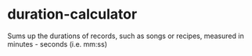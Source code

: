 # duration-calculator
Sums up the durations of records, such as songs or recipes, measured in minutes - seconds (i.e. mm:ss)
